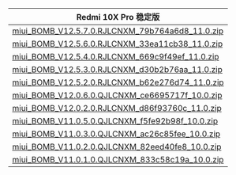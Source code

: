 | Redmi 10X Pro  稳定版    |
| ---- |
| [miui_BOMB_V12.5.7.0.RJLCNXM_79b764a6d8_11.0.zip](https://hugeota.d.miui.com/V12.5.7.0.RJLCNXM/miui_BOMB_V12.5.7.0.RJLCNXM_79b764a6d8_11.0.zip)    |
| [miui_BOMB_V12.5.6.0.RJLCNXM_33ea11cb38_11.0.zip](https://hugeota.d.miui.com/V12.5.6.0.RJLCNXM/miui_BOMB_V12.5.6.0.RJLCNXM_33ea11cb38_11.0.zip)    |
| [miui_BOMB_V12.5.4.0.RJLCNXM_669c9f49ef_11.0.zip](https://hugeota.d.miui.com/V12.5.4.0.RJLCNXM/miui_BOMB_V12.5.4.0.RJLCNXM_669c9f49ef_11.0.zip)    |
| [miui_BOMB_V12.5.3.0.RJLCNXM_d30b2b76aa_11.0.zip](https://hugeota.d.miui.com/V12.5.3.0.RJLCNXM/miui_BOMB_V12.5.3.0.RJLCNXM_d30b2b76aa_11.0.zip)    |
| [miui_BOMB_V12.5.2.0.RJLCNXM_b62e276d74_11.0.zip](https://hugeota.d.miui.com/V12.5.2.0.RJLCNXM/miui_BOMB_V12.5.2.0.RJLCNXM_b62e276d74_11.0.zip)    |
| [miui_BOMB_V12.0.6.0.QJLCNXM_ce6695717f_10.0.zip](https://hugeota.d.miui.com/V12.0.6.0.QJLCNXM/miui_BOMB_V12.0.6.0.QJLCNXM_ce6695717f_10.0.zip)    |
| [miui_BOMB_V12.0.2.0.RJLCNXM_d86f93760c_11.0.zip](https://hugeota.d.miui.com/V12.0.2.0.RJLCNXM/miui_BOMB_V12.0.2.0.RJLCNXM_d86f93760c_11.0.zip)    |
| [miui_BOMB_V11.0.5.0.QJLCNXM_f5fe92b98f_10.0.zip](https://hugeota.d.miui.com/V11.0.5.0.QJLCNXM/miui_BOMB_V11.0.5.0.QJLCNXM_f5fe92b98f_10.0.zip)    |
| [miui_BOMB_V11.0.3.0.QJLCNXM_ac26c85fee_10.0.zip](https://hugeota.d.miui.com/V11.0.3.0.QJLCNXM/miui_BOMB_V11.0.3.0.QJLCNXM_ac26c85fee_10.0.zip)    |
| [miui_BOMB_V11.0.2.0.QJLCNXM_82eed40fe8_10.0.zip](https://hugeota.d.miui.com/V11.0.2.0.QJLCNXM/miui_BOMB_V11.0.2.0.QJLCNXM_82eed40fe8_10.0.zip)    |
| [miui_BOMB_V11.0.1.0.QJLCNXM_833c58c19a_10.0.zip](https://hugeota.d.miui.com/V11.0.1.0.QJLCNXM/miui_BOMB_V11.0.1.0.QJLCNXM_833c58c19a_10.0.zip)    |
